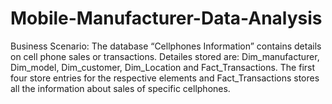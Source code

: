 # Mobile-Manufacturer-Data-Analysis

Business Scenario: The database “Cellphones Information” contains details on cell phone sales or transactions. Detailes stored are: Dim_manufacturer, Dim_model, Dim_customer, Dim_Location and Fact_Transactions. The first four store entries for the respective elements and Fact_Transactions stores all the information about sales of specific cellphones.
